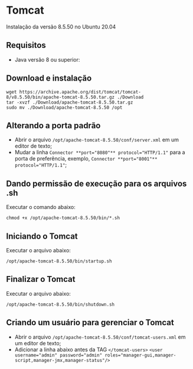 # Tomcat

Instalação da versão 8.5.50 no Ubuntu 20.04

## Requisitos

- Java versão 8 ou superior:

## Download e instalação

```
wget https://archive.apache.org/dist/tomcat/tomcat-8/v8.5.50/bin/apache-tomcat-8.5.50.tar.gz ./Download
tar -xvzf ./Download/apache-tomcat-8.5.50.tar.gz
sudo mv ./Download/apache-tomcat-8.5.50 /opt
```

## Alterando a porta padrão

- Abrir o arquivo `/opt/apache-tomcat-8.5.50/conf/server.xml` em um editor de texto;
- Mudar a linha `Connector **port="8080"** protocol="HTTP/1.1"` para a porta de preferência, exemplo, `Connector **port="8001"** protocol="HTTP/1.1"`;

## Dando permissão de execução para os arquivos .sh

Executar o comando abaixo:

`chmod +x /opt/apache-tomcat-8.5.50/bin/*.sh`

## Iniciando o Tomcat

Executar o arquivo abaixo:

`/opt/apache-tomcat-8.5.50/bin/startup.sh`

## Finalizar o Tomcat

Executar o arquivo abaixo:

`/opt/apache-tomcat-8.5.50/bin/shutdown.sh`

## Criando um usuário para gerenciar o Tomcat

- Abrir o arquivo `/opt/apache-tomcat-8.5.50/conf/tomcat-users.xml` em um editor de texto;
- Adicionar a linha abaixo antes da TAG `</tomcat-users>`
`<user username="admin" password="admin" roles="manager-gui,manager-script,manager-jmx,manager-status"/>`